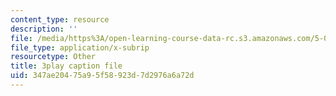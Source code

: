 ```yaml
---
content_type: resource
description: ''
file: /media/https%3A/open-learning-course-data-rc.s3.amazonaws.com/5-08j-biological-chemistry-ii-spring-2016/347ae20475a95f58923d7d2976a6a72d_9zqKwTpT0eA.vtt
file_type: application/x-subrip
resourcetype: Other
title: 3play caption file
uid: 347ae204-75a9-5f58-923d-7d2976a6a72d
---
```

